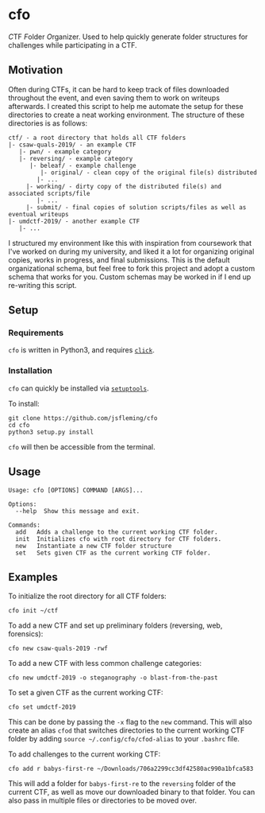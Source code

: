# cfo 
*C*TF *F*older *O*rganizer. Used to help quickly generate folder structures
for challenges while participating in a CTF.

## Motivation
Often during CTFs, it can be hard to keep track of files downloaded throughout
the event, and even saving them to work on writeups afterwards. I created this
script to help me automate the setup for these directories to create a neat
working environment. The structure of these directories is as follows:

```
ctf/ - a root directory that holds all CTF folders
|- csaw-quals-2019/ - an example CTF
   |- pwn/ - example category
   |- reversing/ - example category
      |- beleaf/ - example challenge
         |- original/ - clean copy of the original file(s) distributed
	    |- ...
	 |- working/ - dirty copy of the distributed file(s) and associated scripts/file
	    |- ...
	 |- submit/ - final copies of solution scripts/files as well as eventual writeups
|- umdctf-2019/ - another example CTF
   |- ...
```

I structured my environment like this with inspiration from coursework that I've
worked on during my university, and liked it a lot for organizing original
copies, works in progress, and final submissions. This is the default organizational
schema, but feel free to fork this project and adopt a custom schema that works for
you. Custom schemas may be worked in if I end up re-writing this script.

## Setup

### Requirements
`cfo` is written in Python3, and requires [`click`](https://palletsprojects.com/p/click/).

### Installation
`cfo` can quickly be installed via [`setuptools`](https://setuptools.readthedocs.io/en/latest/).

To install:

```
git clone https://github.com/jsfleming/cfo
cd cfo
python3 setup.py install
```

`cfo` will then be accessible from the terminal.

## Usage
```
Usage: cfo [OPTIONS] COMMAND [ARGS]...

Options:
  --help  Show this message and exit.

Commands:
  add   Adds a challenge to the current working CTF folder.
  init  Initializes cfo with root directory for CTF folders.
  new   Instantiate a new CTF folder structure
  set   Sets given CTF as the current working CTF folder.
```

## Examples

To initialize the root directory for all CTF folders:
```
cfo init ~/ctf
```

To add a new CTF and set up preliminary folders (reversing, web, forensics):
```
cfo new csaw-quals-2019 -rwf
```

To add a new CTF with less common challenge categories:
```
cfo new umdctf-2019 -o steganography -o blast-from-the-past
```

To set a given CTF as the current working CTF:
```
cfo set umdctf-2019
```
This can be done by passing the `-x` flag to the `new` command. This will also
create an alias `cfod` that switches directories to the current working CTF
folder by adding `source ~/.config/cfo/cfod-alias` to your `.bashrc` file.

To add challenges to the current working CTF:
```
cfo add r babys-first-re ~/Downloads/706a2299cc3df42580ac990a1bfca583
```
This will add a folder for `babys-first-re` to the `reversing` folder of the
current CTF, as well as move our downloaded binary to that folder. You can
also pass in multiple files or directories to be moved over.
